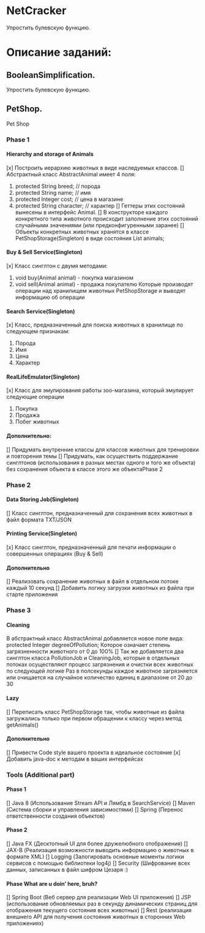# NetCracker
Упростить булевскую функцию.

# Описание заданий:
## BooleanSimplification.
Упростить булевскую функцию.

## PetShop.
Pet Shop
### Phase 1

#### Hierarchy and storage of Animals
[x] Построить иерархию животных в виде наследуемых классов.
[] Абстрактный класс AbstractAnimal имеет 4 поля:
1. protected String breed; // порода
2. protected String name; // имя
3. protected Integer cost; // цена в магазине
4. protected String character; // характер
[] Геттеры этих состояний вынесены в интерфейс Animal.
[] В конструкторе каждого конкретного типа животного происходит заполнение этих состояний случайными значениями (или предконфигуренными заранее)
[] Объекты конкретных животных хранятся в классе PetShopStorage(Singleton) в виде состояния List<Animal> animals;

#### Buy & Sell Service(Singleton)
[x] Класс синглтон с двумя методами:
1. void buy(Animal animal) - покупка магазином
2. void sell(Animal animal) - продажа покупателю
Которые производят операции над хранилищем животных PetShopStorage и выводят информацию об операции

#### Search Service(Singleton)
[x] Класс, предназначенный для поиска животных в хранилище по следующем признакам:
1. Порода
2. Имя
3. Цена
4. Характер

#### RealLifeEmulator(Singleton)
[x] Класс для эмулирования работы зоо-магазина, который эмулирует следующие операции
1. Покупка
2. Продажа
3. Побег животных

#### Дополнительно:
[] Придумать внутренние классы для классов животных для тренировки и повторения темы
[] Придумать, как осуществить поддержание синглтонов (использования в разных местах одного и того же объекта) без сохранения объекта в классе этого же объектаPhase 2

### Phase 2

#### Data Storing Job(Singleton)
[] Класс синглтон, предназначенный для сохранения всех животных в файл формата TXT/JSON

#### Printing Service(Singleton)
[x] Класс синглтон, предназначенный для печати информации о совершенных операциях (Buy & Sell)

#### Дополнительно
[] Реализовать сохранение животных в файл в отдельном потоке каждый 10 секунд
[] Добавить логику загрузки животных из файла при старте приложения

### Phase 3

#### Cleaning
В абстрактный класс AbstractAnimal добавляется новое поле вида:
protected Integer degreeOfPollution;
Которое означает степень загрязненности животного от 0 до 100%
[] Так же добавляется два синглтон класса PollutionJob и CleaningJob, которые в отдельных потоках осуществляют процесс загрязнения и очистки всех животных по  следующей логике
Раз в полсекунды каждое животное загрязняется или очищается на случайное количество единиц в диапазоне от 20 до 30

#### Lazy
[] Переписать класс PetShopStorage так, чтобы животные из файла загружались только при первом обращении к классу через метод getAnimals()

#### Дополнительно
[] Привести Code style вашего проекта в идеальное состояние
[x] Добавить java-doc к методам в ваших интерфейсах

### Tools (Additional part)

#### Phase 1
[] Java 8 (Использование Stream API и Лямбд в SearchService)
[] Maven (Система сборки и управления зависимостями)
[] Spring (Перенос ответственности создания объектов)

#### Phase 2
[] Java FX (Десктопный UI для более дружелюбного отображения)
[] JAX-B (Реализация возможности выводить информацию о животных в формате XML)
[] Logging (Залогировать основные моменты логики сервисов с помощью библиотеки log4j)
[] Security (Шифрование всех данных, записанных в файл шифром Цезаря :)

#### Phase What are u doin’ here, bruh?
[] Spring Boot (Веб сервер для реализации Web UI приложения)
[] JSP (использование обновляемых раз в секунду динамических страниц для отображения текущего состояния всех животных)
[] Rest (реализация внешнего API для получения состояния животных в сторонних Web приложениях)
